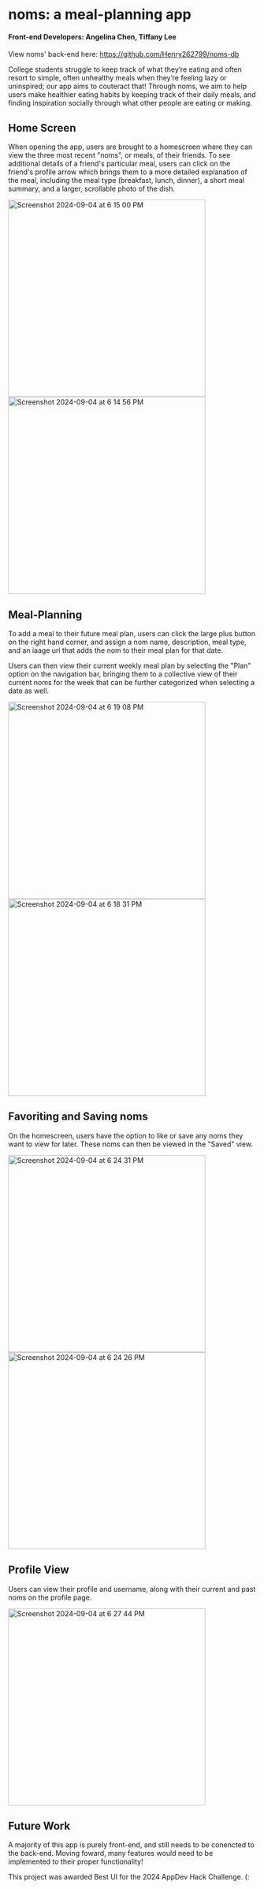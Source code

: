 # noms: a meal-planning app

#### Front-end Developers: Angelina Chen, Tiffany Lee


View noms' back-end here: https://github.com/Henry262799/noms-db


College students struggle to keep track of what they’re eating and often resort to simple, often unhealthy meals when they’re feeling lazy or uninspired; our app aims to couteract that! Through noms, we aim to help users make healthier eating habits by keeping track of their daily meals, and finding inspiration socially through what other people are eating or making.



## Home Screen
When opening the app, users are brought to a homescreen where they can view the three most recent "noms", or meals, of their friends. To see additional details of a friend's particular meal, users can click on the friend's profile arrow which brings them to a more detailed explanation of the meal, including the meal type (breakfast, lunch, dinner), a short meal summary, and a larger, scrollable photo of the dish.


<img width="400" alt="Screenshot 2024-09-04 at 6 15 00 PM" src="https://github.com/user-attachments/assets/f2fa5e48-746f-4b34-8f46-20c5570e501c">
<img width="400" alt="Screenshot 2024-09-04 at 6 14 56 PM" src="https://github.com/user-attachments/assets/da7c8823-b546-4dba-800c-3badade8d678">



## Meal-Planning

To add a meal to their future meal plan, users can click the large plus button on the right hand corner, and assign a nom name, description, meal type, and an iaage url that adds the nom to their meal plan for that date.

Users can then view their current weekly meal plan by selecting the "Plan" option on the navigation bar, bringing them to a collective view of their current noms for the week that can be further categorized when selecting a date as well.

<img width="400" alt="Screenshot 2024-09-04 at 6 19 08 PM" src="https://github.com/user-attachments/assets/8715b36a-c779-4c5a-843e-82e6a4bc7376">

<img width="400" alt="Screenshot 2024-09-04 at 6 18 31 PM" src="https://github.com/user-attachments/assets/cd74c374-09af-4cc6-8f8d-a3525d19a5c6">



## Favoriting and Saving noms

On the homescreen, users have the option to like or save any noms they want to view for later. These noms can then be viewed in the "Saved" view.

<img width="400" alt="Screenshot 2024-09-04 at 6 24 31 PM" src="https://github.com/user-attachments/assets/f000f1d4-4680-48d0-a218-1cdbaee42f41">
<img width="400" alt="Screenshot 2024-09-04 at 6 24 26 PM" src="https://github.com/user-attachments/assets/64993ccb-5cc1-4253-8f51-a67fafb49064">



## Profile View

Users can view their profile and username, along with their current and past noms on the profile page.

<img width="400" alt="Screenshot 2024-09-04 at 6 27 44 PM" src="https://github.com/user-attachments/assets/55b7cb0d-cf9f-4460-8e07-1b30f7e45c27">



## Future Work

A majority of this app is purely front-end, and still needs to be conencted to the back-end. Moving foward, many features would need to be implemented to their proper functionality!

This project was awarded Best UI for the 2024 AppDev Hack Challenge. (:







